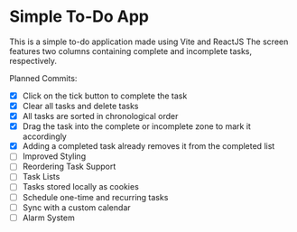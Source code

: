 # Simple To-Do App
This is a simple to-do application made using Vite and ReactJS
The screen features two columns containing complete and incomplete tasks, respectively.

Planned Commits:
- [x] Click on the tick button to complete the task
- [x] Clear all tasks and delete tasks
- [x] All tasks are sorted in chronological order
- [x] Drag the task into the complete or incomplete zone to mark it accordingly
- [x] Adding a completed task already removes it from the completed list
- [ ] Improved Styling
- [ ] Reordering Task Support
- [ ] Task Lists
- [ ] Tasks stored locally as cookies
- [ ] Schedule one-time and recurring tasks
- [ ] Sync with a custom calendar
- [ ] Alarm System
